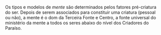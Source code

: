 ﻿Os tipos e modelos de <I>mente</I> são determinados pelos fatores pré-criatura do ser. Depois de serem associados para constituir uma criatura (pessoal ou não), a mente é o dom da Terceira Fonte e Centro, a fonte universal do ministério da mente a todos os seres abaixo do nível dos Criadores do Paraíso.